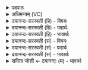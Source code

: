 <details><summary>पदपाठः</summary>

अक्र॑न्दत्। अ॒ग्निः। स्त॒नय॑न्नि॒वेति॑ स्त॒नय॑न्ऽइव। द्यौः। क्षामा॑। रेरि॑हत्। वी॒रुधः॑। सम॒ञ्जन्निति॑ सम्ऽअ॒ञ्जन्। स॒द्यः। ज॒ज्ञा॒नः। वि। हि। ई॒म्। इ॒द्धः। अख्य॑त्। आ। रोद॑सीऽइति॒ रोद॑सी। भा॒नुना॑। भा॒ति॒। अ॒न्तरित्य॒न्तः। ६।
</details>

<details><summary>अधिमन्त्रम् (VC)</summary>

- अग्निर्देवता
- वत्सप्रीर्ऋषिः
- निचृदार्षी त्रिष्टुप्
- धैवतः
</details>

<details><summary>दयानन्द-सरस्वती (हि) - विषयः</summary>

फिर भी वही विषय अगले मन्त्र में कहा है ॥
</details>

<details><summary>दयानन्द-सरस्वती (हि) - पदार्थः</summary>

पदार्थान्वयभाषाः -  हे मनुष्यो ! जो सभापति (सद्यः) एक दिन में (जज्ञानः) प्रसिद्ध हुआ (द्यौः) सूर्यप्रकाश रूप (अग्निः) विद्युत् अग्नि के समान (स्तनयन्निव) शब्द करता हुआ शत्रुओं को (अक्रन्दत्) प्राप्त होता है, जैसे (क्षामा) पृथिवी (वीरुधः) वृक्षों को फल-फूलों से युक्त करती है, वैसे प्रजाओं के लिये सुखों को (रेरिहत्) अच्छे-बुरे कर्मों का शीघ्र फल देता है, जैसे सूर्य (इद्धः) प्रदीप्त और (समञ्जन्) सम्यक् पदार्थों को प्रकाशित करता हुआ (रोदसी) आकाश और पृथिवी को (व्यख्यत्) प्रसिद्ध करता और (भानुना) अपनी दीप्ति के साथ (अन्तः) सब लोकों के बीच (आभाति) प्रकाशित होता है, वैसे जो सभापति शुभ गुण-कर्मों से प्रकाशित हो, उसको तुम लोग राजकार्य्यों में संयुक्त करो ॥६ ॥
</details>

<details><summary>दयानन्द-सरस्वती (हि) - भावार्थः</summary>

भावार्थभाषाः -  इस मन्त्र में उपमा और वाचकलुप्तोपमालङ्कार हैं। हे मनुष्यो ! जैसे सूर्य सब लोकों के बीच में स्थित हुआ सबको प्रकाशित और आकर्षण करता है, और जैसे पृथिवी बहुत फलों को देती है, वैसे ही मनुष्य को राज्य के कार्यों में अच्छे प्रकार से उपयुक्त करो ॥६ ॥
</details>

<details><summary>दयानन्द-सरस्वती (सं) - विषयः</summary>

पुनस्तमेव विषयमाह ॥
</details>

<details><summary>दयानन्द-सरस्वती (सं) - पदार्थः</summary>

पदार्थान्वयभाषाः -  हे मनुष्याः ! यः सभेशः सद्यो जज्ञानो द्यौरग्निः स्तनयन्निवारीनाक्रन्दद्, यथा क्षामा वीरुधस्तथा प्रजाभ्यः सुखानि रेरिहत्, यथा सवितेद्धः समञ्जन् रोदसी व्यख्यद् भानुनाऽन्तराभाति, तथा यः शुभगुणकर्मस्वभावैः प्रकाशते, तं हि राजकर्मसु प्रयुङ्ध्वम् ॥६ ॥
</details>

<details><summary>दयानन्द-सरस्वती (सं) - भावार्थः</summary>

भावार्थभाषाः -  अत्रोपमावाचकलुप्तोपमालङ्कारौ। हे मनुष्याः ! यथा सूर्यः सर्वलोकमध्यस्थः सर्वान् प्रकाश्याकर्षति, यथा पृथिवी बहुफलदा वर्त्तते, तथाभूतः पुरुषः राज्यकार्येषु सम्यगुपयोक्तव्यः ॥६ ॥
</details>

<details><summary>सविता जोशी ← दयानन्दः (म) - भावार्थः</summary>

भावार्थभाषाः -  या मंत्रात उपमा व वाचकलुप्तोपमालंकार आहेत. हे माणसांनो ! जसा सूर्य सर्व ग्रहगोलांमध्ये स्थित राहून सर्वांना प्रकाशित व आकर्षित करतो व जशी पृथ्वी पुष्कळ फळे देते, तसेच राजालाही राज्याच्या कार्यामध्ये उद्युक्त करा.
</details>